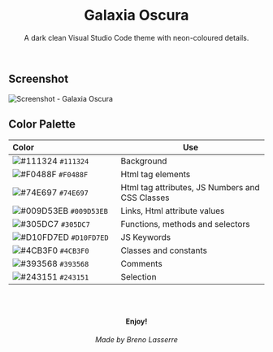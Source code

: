 <br>   <h1 style="text-align:center">Galaxia Oscura</h1>

<p style="text-align: center">A dark clean Visual Studio Code theme with neon-coloured details.</p>
<br>

## Screenshot<br>
![Screenshot - Galaxia Oscura](https://raw.githubusercontent.com/lasserrebreno/GalaxiaOscuraTheme/master/img/screenshot.png)

## Color Palette

| Color&nbsp;&nbsp;&nbsp;&nbsp;&nbsp;&nbsp;&nbsp;&nbsp;&nbsp;&nbsp;&nbsp;&nbsp;&nbsp;&nbsp;&nbsp;&nbsp;&nbsp;&nbsp;&nbsp;&nbsp;&nbsp;&nbsp;&nbsp;&nbsp;&nbsp;&nbsp;&nbsp;&nbsp;&nbsp;&nbsp;&nbsp;&nbsp;&nbsp;&nbsp;&nbsp;&nbsp; | Use |
| ---------- | ------------------------------------------------------------ |
| ![#111324](https://place-hold.it/15/111324/111324?text=+) `#111324` | Background |
| ![#F0488F](https://place-hold.it/15/F0488F/F0488F?text=+) `#F0488F` | Html tag elements |
| ![#74E697](https://place-hold.it/15/74E697/74E697?text=+) `#74E697` | Html tag attributes, JS Numbers and CSS Classes |
| ![#009D53EB](https://place-hold.it/15/009D53EB/009D53EB?text=+) `#009D53EB` | Links, Html attribute values |
| ![#305DC7](https://place-hold.it/15/305DC7/305DC7?text=+) `#305DC7` | Functions, methods and selectors |
| ![#D10FD7ED](https://place-hold.it/15/D10FD7ED/D10FD7ED?text=+) `#D10FD7ED` | JS Keywords |
| ![#4CB3F0](https://place-hold.it/15/4CB3F0/4CB3F0?text=+) `#4CB3F0` | Classes and constants |
| ![#393568](https://place-hold.it/15/393568/393568?text=+) `#393568` | Comments |
| ![#243151](https://place-hold.it/15/243151/243151?text=+) `#243151` | Selection |

<br><br>
<p style="text-align:center"><strong>Enjoy!</strong></p>

###### <p style="text-align:center">Made by Breno Lasserre</p>

